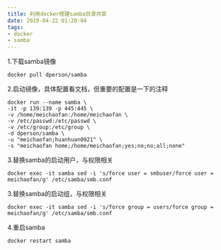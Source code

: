 ```yaml
---
title: 利用docker搭建samba目录共享 
date: 2019-04-22 01:20:04
tags:
- docker
- samba
---
```


1.下载samba镜像
```
docker pull dperson/samba
```

2.启动镜像，具体配置看文档，但重要的配置是一下的注释
```
docker run --name samba \
-it -p 139:139 -p 445:445 \
-v /home/meichaofan:/home/meichaofan \
-v /etc/passwd:/etc/passwd \
-v /etc/group:/etc/group \
-d dperson/samba \
-u "meichaofan;huanhuan0921" \
-s "meichaofan home;/home/meichaofan;yes;no;no;all;none"
```

3.替换samba的启动用户，与权限相关
```
docker exec -it samba sed -i 's/force user = smbuser/force user = meichaofan/g' /etc/samba/smb.conf
```

3.替换samba的启动组，与权限相关
```
docker exec -it samba sed -i 's/force group = users/force group = meichaofan/g' /etc/samba/smb.conf
```

4.重启samba
```
docker restart samba
```

